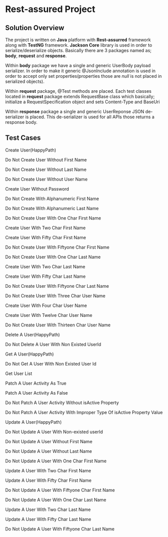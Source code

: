 # Rest-assured Project
## Solution Overview

The project is written on **Java** platform with **Rest-assurred** framework along with **TestNG** framework. **Jackson Core** library is used in order to serialize/deserialize objects. Basically there are 3 packages named as; **body**, **request** and **response**.

Within **body** package we have a single and generic UserBody payload serializer. In order to make it generic @JsonInclude annotation is used in order to accept only set properties(properties those are *null* is not placed in serialized objects).

Within **request** package, @Test methods are placed. Each test classes located in **request** package extends RequestBase class which basically; initialize a RequestSpecification object and sets Content-Type and BaseUri

Within **response** package a single and generic UserReponse JSON de-serializer is placed. This de-serializer is used for all APIs those returns a response body.



## Test Cases
Create User(HappyPath)

Do Not Create User Without First Name

Do Not Create User Without Last Name

Do Not Create User Without User Name

Create User Without Password

Do Not Create With Alphanumeric First Name

Do Not Create With Alphanumeric Last Name

Do Not Create User With One Char First Name

Create User With Two Char First Name

Create User With Fifty Char First Name

Do Not Create User With Fiftyone Char First Name

Do Not Create User With One Char Last Name

Create User With Two Char Last Name

Create User With Fifty Char Last Name

Do Not Create User With Fiftyone Char Last Name

Do Not Create User With Three Char User Name

Create User With Four Char User Name

Create User With Twelve Char User Name

Do Not Create User With Thirteen Char User Name

Delete A User(HappyPath)

Do Not Delete A User With Non Existed UserId

Get A User(HappyPath)

Do Not Get A User With Non Existed User Id

Get User List

Patch A User Activity As True

Patch A User Activity As False

Do Not Patch A User Activity Without isActive Property

Do Not Patch A User Activity With Improper Type Of isActive Property Value

Update A User(HappyPath)

Do Not Update A User With Non-existed userId

Do Not Update A User Without First Name

Do Not Update A User Without Last Name

Do Not Update A User With One Char First Name

Update A User With Two Char First Name

Update A User With Fifty Char First Name

Do Not Update A User With Fiftyone Char First Name

Do Not Update A User With One Char Last Name

Update A User With Two Char Last Name

Update A User With Fifty Char Last Name

Do Not Update A User With Fiftyone Char Last Name

```
